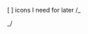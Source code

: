 [ ] icons I need for later
/\_
<i class="fas fa-plus"></i>
<i class="fas fa-minus"></i>
<i class="far fa-heart"></i>
<i class="fas fa-bars"></i>
<i class="fas fa-chevron-left"></i>
<i class="fas fa-chevron-right"></i>
<i class="fas fa-info"></i>
<i class="fas fa-search"></i>

\_/
